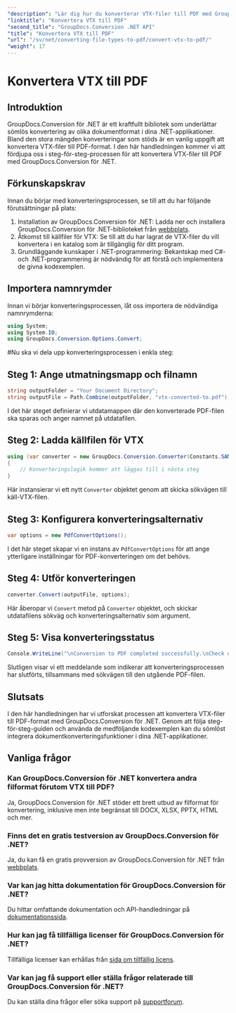 ```yaml
---
"description": "Lär dig hur du konverterar VTX-filer till PDF med GroupDocs.Conversion för .NET. Steg-för-steg-guide med kodexempel för sömlös integration."
"linktitle": "Konvertera VTX till PDF"
"second_title": "GroupDocs.Conversion .NET API"
"title": "Konvertera VTX till PDF"
"url": "/sv/net/converting-file-types-to-pdf/convert-vtx-to-pdf/"
"weight": 17
---
```


# Konvertera VTX till PDF

## Introduktion
GroupDocs.Conversion för .NET är ett kraftfullt bibliotek som underlättar sömlös konvertering av olika dokumentformat i dina .NET-applikationer. Bland den stora mängden konverteringar som stöds är en vanlig uppgift att konvertera VTX-filer till PDF-format. I den här handledningen kommer vi att fördjupa oss i steg-för-steg-processen för att konvertera VTX-filer till PDF med GroupDocs.Conversion för .NET.
## Förkunskapskrav
Innan du börjar med konverteringsprocessen, se till att du har följande förutsättningar på plats:
1. Installation av GroupDocs.Conversion för .NET: Ladda ner och installera GroupDocs.Conversion för .NET-biblioteket från [webbplats](https://releases.groupdocs.com/conversion/net/).
2. Åtkomst till källfiler för VTX: Se till att du har lagrat de VTX-filer du vill konvertera i en katalog som är tillgänglig för ditt program.
3. Grundläggande kunskaper i .NET-programmering: Bekantskap med C#- och .NET-programmering är nödvändig för att förstå och implementera de givna kodexemplen.

## Importera namnrymder
Innan vi börjar konverteringsprocessen, låt oss importera de nödvändiga namnrymderna:
```csharp
using System;
using System.IO;
using GroupDocs.Conversion.Options.Convert;
```
#Nu ska vi dela upp konverteringsprocessen i enkla steg:
## Steg 1: Ange utmatningsmapp och filnamn
```csharp
string outputFolder = "Your Document Directory";
string outputFile = Path.Combine(outputFolder, "vtx-converted-to.pdf");
```
I det här steget definierar vi utdatamappen där den konverterade PDF-filen ska sparas och anger namnet på utdatafilen.
## Steg 2: Ladda källfilen för VTX
```csharp
using (var converter = new GroupDocs.Conversion.Converter(Constants.SAMPLE_VTX))
{
    // Konverteringslogik kommer att läggas till i nästa steg
}
```
Här instansierar vi ett nytt `Converter` objektet genom att skicka sökvägen till käll-VTX-filen.
## Steg 3: Konfigurera konverteringsalternativ
```csharp
var options = new PdfConvertOptions();
```
I det här steget skapar vi en instans av `PdfConvertOptions` för att ange ytterligare inställningar för PDF-konverteringen om det behövs.
## Steg 4: Utför konverteringen
```csharp
converter.Convert(outputFile, options);
```
Här åberopar vi `Convert` metod på `Converter` objektet, och skickar utdatafilens sökväg och konverteringsalternativ som argument.
## Steg 5: Visa konverteringsstatus
```csharp
Console.WriteLine("\nConversion to PDF completed successfully.\nCheck output in {0}", outputFolder);
```
Slutligen visar vi ett meddelande som indikerar att konverteringsprocessen har slutförts, tillsammans med sökvägen till den utgående PDF-filen.

## Slutsats
I den här handledningen har vi utforskat processen att konvertera VTX-filer till PDF-format med GroupDocs.Conversion för .NET. Genom att följa steg-för-steg-guiden och använda de medföljande kodexemplen kan du sömlöst integrera dokumentkonverteringsfunktioner i dina .NET-applikationer.
## Vanliga frågor
### Kan GroupDocs.Conversion för .NET konvertera andra filformat förutom VTX till PDF?
Ja, GroupDocs.Conversion för .NET stöder ett brett utbud av filformat för konvertering, inklusive men inte begränsat till DOCX, XLSX, PPTX, HTML och mer.
### Finns det en gratis testversion av GroupDocs.Conversion för .NET?
Ja, du kan få en gratis provversion av GroupDocs.Conversion för .NET från [webbplats](https://releases.groupdocs.com/).
### Var kan jag hitta dokumentation för GroupDocs.Conversion för .NET?
Du hittar omfattande dokumentation och API-handledningar på [dokumentationssida](https://tutorials.groupdocs.com/conversion/net/).
### Hur kan jag få tillfälliga licenser för GroupDocs.Conversion för .NET?
Tillfälliga licenser kan erhållas från [sida om tillfällig licens](https://purchase.groupdocs.com/temporary-license/).
### Var kan jag få support eller ställa frågor relaterade till GroupDocs.Conversion för .NET?
Du kan ställa dina frågor eller söka support på [supportforum](https://forum.groupdocs.com/c/conversion/11).
